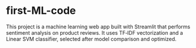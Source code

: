 # first-ML-code


This project is a machine learning web app built with Streamlit that performs sentiment analysis on product reviews. It uses TF‑IDF vectorization and a Linear SVM classifier, selected after model comparison and optimized.


